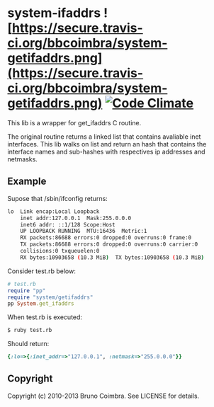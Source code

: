 # system-ifaddrs ![https://secure.travis-ci.org/bbcoimbra/system-getifaddrs.png](https://secure.travis-ci.org/bbcoimbra/system-getifaddrs.png) [![Code Climate](https://codeclimate.com/github/bbcoimbra/system-getifaddrs.png)](https://codeclimate.com/github/bbcoimbra/system-getifaddrs)

This lib is a wrapper for get\_ifaddrs C routine.

The original routine returns a linked list that contains avaliable inet interfaces.
This lib walks on list and return an hash that contains the interface names and sub-hashes with respectives ip addresses and netmasks.

## Example

Supose that /sbin/ifconfig returns:

```bash
lo  Link encap:Local Loopback
    inet addr:127.0.0.1  Mask:255.0.0.0
    inet6 addr: ::1/128 Scope:Host
    UP LOOPBACK RUNNING  MTU:16436  Metric:1
    RX packets:86688 errors:0 dropped:0 overruns:0 frame:0
    TX packets:86688 errors:0 dropped:0 overruns:0 carrier:0
    collisions:0 txqueuelen:0
    RX bytes:10903658 (10.3 MiB)  TX bytes:10903658 (10.3 MiB)
```

Consider test.rb below:

```ruby
# test.rb
require "pp"
require "system/getifaddrs"
pp System.get_ifaddrs
```

When test.rb is executed:

```bash
$ ruby test.rb
```

Should return:

```ruby
{:lo=>{:inet_addr=>"127.0.0.1", :netmask=>"255.0.0.0"}}
```

## Copyright

Copyright (c) 2010-2013 Bruno Coimbra. See LICENSE for details.
